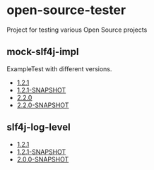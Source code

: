 # open-source-tester

Project for testing various Open Source projects

## mock-slf4j-impl

ExampleTest with different versions.
 
* [1.2.1](mock-slf4j-impl/1.2.1)
* [1.2.1-SNAPSHOT](mock-slf4j-impl/1.2.1-SNAPSHOT)
* [2.2.0](mock-slf4j-impl/2.0.0)
* [2.2.0-SNAPSHOT](mock-slf4j-impl/2.0.0-SNAPSHOT)

## slf4j-log-level

* [1.2.1](slf4j-log-level/1.2.1)
* [1.2.1-SNAPSHOT](slf4j-log-level/1.2.1-SNAPSHOT)
* [2.0.0-SNAPSHOT](slf4j-log-level/2.0.0-SNAPSHOT)

